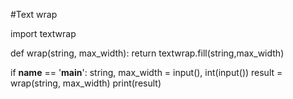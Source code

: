 #Text wrap

import textwrap

def wrap(string, max_width):
    return textwrap.fill(string,max_width)

if __name__ == '__main__':
    string, max_width = input(), int(input())
    result = wrap(string, max_width)
    print(result)

